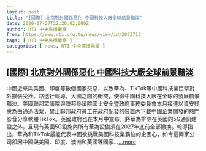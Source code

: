 ```yaml
---
layout: post
title: "[國際] 北京對外關係惡化 中國科技大廠全球前景黯淡"
date: 2020-07-27T22:20:02.000Z
author: RTI 中央廣播電臺
from: https://www.rti.org.tw/news/view/id/2073713
tags: [ RTI 中央廣播電臺 ]
categories: [ news, RTI 中央廣播電臺 ]
---
```

<!--1595888402000-->
[[國際] 北京對外關係惡化 中國科技大廠全球前景黯淡](https://www.rti.org.tw/news/view/id/2073713)
------

<div>
中國近來與美國、印度等數個國家交惡，以致華為、TikTok等中國科技業巨擘對外擴張受挫。路透社報導，大國之間的衝突，使得中國科技大廠在全球的發展前景黯淡。美國聯邦眾議院與聯邦參議院國土安全暨政府事務委員會本月接連以資安疑慮為由通過法案，禁止聯邦政府員工在政府配發的裝置內下載中國企業開發的熱門影音分享軟體TikTok。英國政府也在本月中宣布，將華為排除在英國的5G通訊建設之外，且現有英國5G設施內所有華為設備須在2027年底前全部撤換。報導指出，華為和TikTok最能代表中國欲挑戰美國科技業霸位的企圖心，如今這兩家公司卻因中國與美國、印度、澳洲和英國等國家...<a target="_blank" href="https://www.rti.org.tw/news/view/id/2073713">...more</a>
</div>
